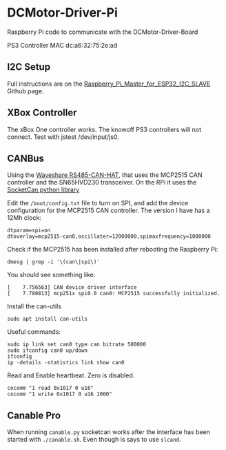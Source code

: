 # DCMotor-Driver-Pi
Raspberry Pi code to communicate with the DCMotor-Driver-Board

PS3 Controller MAC  dc:a6:32:75:2e:ad

## I2C Setup

Full instructions are on the [Raspberry_Pi_Master_for_ESP32_I2C_SLAVE](https://github.com/MkLHX/Raspberry_Pi_Master_for_ESP32_I2C_SLAVE/tree/master) Github page.

## XBox Controller 
The xBox One controller works.  The knowoff PS3 controllers will not connect.
Test with jstest /dev/input/js0.

## CANBus
Using the [Waveshare RS485-CAN-HAT](https://www.waveshare.com/wiki/RS485_CAN_HAT), that uses the MCP2515 CAN controller and the SN65HVD230 transceiver. On the RPi it uses the [SocketCan python library](python-can.readthedocs.io)

Edit the `/boot/config.txt` file to turn on SPI, and add the device configuration for the MCP2515 CAN controller.  The version I have has a 12Mh clock:

    dtparam=spi=on
    dtoverlay=mcp2515-can0,oscillater=12000000,spimaxfrequency=1000000

Check if the MCP2515 has been installed after rebooting the Raspberry Pi:

    dmesg | grep -i '\(can\|spi\)'

You should see something like:

    [    7.756563] CAN device driver interface
    [    7.780813] mcp251x spi0.0 can0: MCP2515 successfully initialized.

Install the can-utils

    sudo apt install can-utils

Useful commands:

    sudo ip link set can0 type can bitrate 500000
    sudo ifconfig can0 up/down
    ifconfig
    ip -details -statistics link show can0

Read and Enable heartbeat.  Zero is disabled.

    cocomm "1 read 0x1017 0 u16"
    cocomm "1 write 0x1017 0 u16 1000"

## Canable Pro
When running `canable.py` socketcan works after the interface has been started with `./canable.sh`.  Even though is says to use `slcand`.






